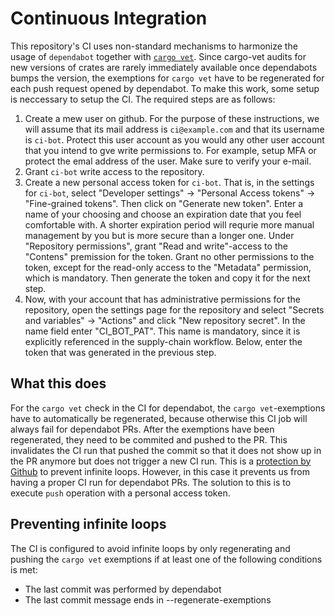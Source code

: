 # Continuous Integration
This repository's CI uses non-standard mechanisms to harmonize the usage of `dependabot` together with [`cargo vet`](https://mozilla.github.io/cargo-vet/). Since cargo-vet audits for new versions of crates are rarely immediately available once dependabots bumps the version,
the exemptions for `cargo vet` have to be regenerated for each push request opened by dependabot. To make this work, some setup is neccessary to setup the CI. The required steps are as follows:
1. Create a mew user on github. For the purpose of these instructions, we will assume that its mail address is `ci@example.com` and that its username is `ci-bot`. Protect this user account as you would any other user account that you intend to gve write permissions to. For example, setup MFA or protect the emal address of the user. Make sure to verify your e-mail.
2. Grant `ci-bot` write access to the repository.
3. Create a new personal access token for `ci-bot`. That is, in the settings for `ci-bot`, select "Developer settings" -> "Personal Access tokens" -> "Fine-grained tokens". Then click on "Generate new token". Enter a name of your choosing and choose an expiration date that you feel comfortable with. A shorter expiration period will requrie more manual management by you but is more secure than a longer one. Under "Repository permissions", grant "Read and write"-access to the "Contens" premission for the token. Grant no other permissions to the token, except for the read-only access to the "Metadata" permission, which is mandatory. Then generate the token and copy it for the next step.
4. Now, with your account that has administrative permissions for the repository, open the settings page for the repository and select "Secrets and variables" -> "Actions" and click "New repository secret". In the name field enter "CI_BOT_PAT". This name is mandatory, since it is explicitly referenced in the  supply-chain workflow. Below, enter the token that was generated in the previous step. 

## What this does
For the `cargo vet` check in the CI for dependabot, the `cargo vet`-exemptions have to automatically be regenerated, because otherwise this CI job will always fail for dependabot PRs. After the exemptions have been regenerated, they need to be commited and pushed to the PR. This invalidates the CI run that pushed the commit so that it does not show up in the PR anymore but does not trigger a new CI run. This is a [protection by Github](https://docs.github.com/en/actions/security-for-github-actions/security-guides/automatic-token-authentication#using-the-github_token-in-a-workflow) to prevent infinite loops. However, in this case it prevents us from having a proper CI run for dependabot PRs. The solution to this is to execute `push` operation with a personal access token.

## Preventing infinite loops
The CI is configured to avoid infinite loops by only regenerating and pushing the `cargo vet` exemptions if at least one of the following conditions is met:
- The last commit was performed by dependabot
- The last commit message ends in --regenerate-exemptions
